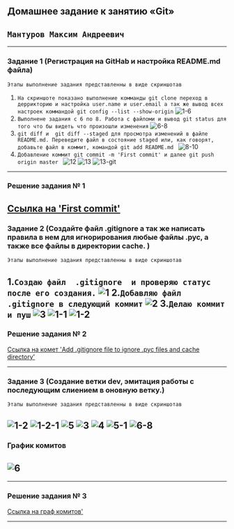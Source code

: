 ## Домашнее задание к занятию «Git» 
## `Мантуров Максим Андреевич`



---

### Задание 1 (Регистрация на GitHab и настройка README.md файла)

`Этапы выполнение задания представленны в виде скриншотав`

1. `На скриншоте показано выполнение комманды git clone переход в деррикторию и настройка user.name и user.email а так же вывод всех настроек коммандой git config --list --show-origin`
![1-6](https://github.com/MaximMantr/Manturov_Maxim-8-03-hw/blob/main/img/images_1/1-6.png)
2. `Выполнене задания с 6 по 8. Работа с файломи и вывод git status для того что бы видеть что произошли изменения`
![6-8](https://github.com/MaximMantr/Manturov_Maxim-8-03-hw/blob/main/img/images_1/6-8.png)
3. `git diff и  git diff --staged для просмотра изменений в файле README.md. Переведите файл в состояние staged или, как говорят, добавьте файл в коммит, командой git add README.md `
![8-10](https://github.com/MaximMantr/Manturov_Maxim-8-03-hw/blob/main/img/images_1/9-10.png)
4. `Добавление коммит git commit -m 'First commit' и далее git push origin master `
![12](https://github.com/MaximMantr/Manturov_Maxim-8-03-hw/blob/main/img/images_1/12.png)
![13](https://github.com/MaximMantr/Manturov_Maxim-8-03-hw/blob/main/img/images_1/13.png)
![13-git](https://github.com/MaximMantr/Manturov_Maxim-8-03-hw/blob/main/img/images_1/13-git.png)
---
### Решение задания № 1
[Ссылка на 'First commit' ](https://github.com/MaximMantr/Netology_Manturov_student/commit/68b3c10cc986e98b499e82c444303fd0a9f93e02)
---

### Задание 2 (Создайте файл .gitignore а так же написать правила в нем для игнорирования любые файлы .pyc, а также все файлы в директории cache. )

`Этапы выполнение задания представленны в виде скриншотав`

1.`Создаю файл  .gitignore  и проверяю статус после его создания.`
![1](https://github.com/MaximMantr/Manturov_Maxim-8-03-hw/blob/main/img/images_2/1.png)
2.`Добавляю файл .gitignore в следующий коммит`
![2](https://github.com/MaximMantr/Manturov_Maxim-8-03-hw/blob/main/img/images_2/2.png)
3.`Делаю коммит и пуш`
![3](https://github.com/MaximMantr/Manturov_Maxim-8-03-hw/blob/main/img/images_2/3.png)
![1-1](https://github.com/MaximMantr/Manturov_Maxim-8-03-hw/blob/main/img/images_2/3-1.png)
![1-2](https://github.com/MaximMantr/Manturov_Maxim-8-03-hw/blob/main/img/images_2/3-2.png)
---
### Решение задания № 2
[Ссылка на комет 'Add .gitignore file to ignore .pyc files and cache directory' ](https://github.com/MaximMantr/Netology_Manturov_student/commit/b7bf1275cc35340b929f3233df6a1e3cbadd4d27)

---

### Задание 3 (Создание ветки dev, эмитация работы с последующим слиением в оновную ветку.)


`Этапы выполнение задания представленны в виде скриншотав`

![1-2](https://github.com/MaximMantr/Manturov_Maxim-8-03-hw/blob/main/img/images_3/1-2.png)
![1-2-1](https://github.com/MaximMantr/Manturov_Maxim-8-03-hw/blob/main/img/images_3/1-2-1.png)
![5](https://github.com/MaximMantr/Manturov_Maxim-8-03-hw/blob/main/img/images_3/5.png)
![3](https://github.com/MaximMantr/Manturov_Maxim-8-03-hw/blob/main/img/images_3/3.png)
![4](https://github.com/MaximMantr/Manturov_Maxim-8-03-hw/blob/main/img/images_3/4.png)
![5-1](https://github.com/MaximMantr/Manturov_Maxim-8-03-hw/blob/main/img/images_3/5-1.png)
![6-8](https://github.com/MaximMantr/Manturov_Maxim-8-03-hw/blob/main/img/images_3/6-8.png)
---
### График комитов 
![6](https://github.com/MaximMantr/Manturov_Maxim-8-03-hw/blob/main/img/images_3/Finish.png)
---
---
### Решение задания № 3
[Ссылка на граф комитов' ](https://github.com/MaximMantr/Netology_Manturov_student/network)

---




